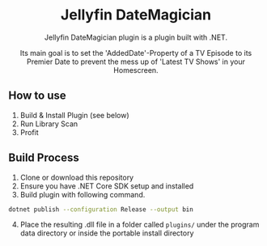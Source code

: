 <h1 align="center">Jellyfin DateMagician</h1>

<p align="center">
Jellyfin DateMagician plugin is a plugin built with .NET. </p>
<p align="center">Its main goal is to set the 'AddedDate'-Property of a TV Episode to its Premier Date to prevent the mess up of 'Latest TV Shows' in your Homescreen.
</p>

## How to use
1. Build & Install Plugin (see below)
2. Run Library Scan
3. Profit

## Build Process
1. Clone or download this repository
2. Ensure you have .NET Core SDK setup and installed
3. Build plugin with following command.
```sh
dotnet publish --configuration Release --output bin
```
4. Place the resulting .dll file in a folder called ```plugins/``` under  the program data directory or inside the portable install directory

